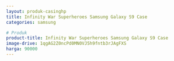 ```yaml
---
layout: produk-casinghp
title: Infinity War Superheroes Samsung Galaxy S9 Case
categories: samsung

# Produk
product-title: Infinity War Superheroes Samsung Galaxy S9 Case
image-drive: 1qgAG2Z0ncPd0MN0VJ5h9fntb3rJAgFXS
harga: 90000
---
```

